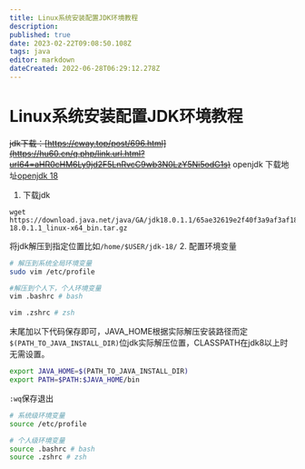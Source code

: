```yaml
---
title: Linux系统安装配置JDK环境教程
description: 
published: true
date: 2023-02-22T09:08:50.108Z
tags: java
editor: markdown
dateCreated: 2022-06-28T06:29:12.278Z
---
```


# Linux系统安装配置JDK环境教程
~~jdk下载：[https://cway.top/post/696.html](https://hu60.cn/q.php/link.url.html?url64=aHR0cHM6Ly9jd2F5LnRvcC9wb3N0LzY5Ni5odG1s)~~
openjdk 下载地址[openjdk 18](https://jdk.java.net/18/)

1. 下载jdk
```
wget https://download.java.net/java/GA/jdk18.0.1.1/65ae32619e2f40f3a9af3af1851d6e19/2/GPL/openjdk-18.0.1.1_linux-x64_bin.tar.gz
```
将jdk解压到指定位置比如`/home/$USER/jdk-18/`
2. 配置环境变量

```bash
# 解压到系统全局环境变量
sudo vim /etc/profile

#解压到个人下，个人环境变量
vim .bashrc # bash

vim .zshrc # zsh
```

末尾加以下代码保存即可，JAVA_HOME根据实际解压安装路径而定`$(PATH_TO_JAVA_INSTALL_DIR)`位jdk实际解压位置，CLASSPATH在jdk8以上时无需设置。

```bash
export JAVA_HOME=$(PATH_TO_JAVA_INSTALL_DIR)
export PATH=$PATH:$JAVA_HOME/bin
```

`:wq`保存退出

```bash
# 系统级环境变量
source /etc/profile

# 个人级环境变量
source .bashrc # bash
source .zshrc # zsh
```

